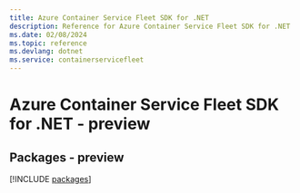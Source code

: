 ```yaml
---
title: Azure Container Service Fleet SDK for .NET
description: Reference for Azure Container Service Fleet SDK for .NET
ms.date: 02/08/2024
ms.topic: reference
ms.devlang: dotnet
ms.service: containerservicefleet
---
```

# Azure Container Service Fleet SDK for .NET - preview
## Packages - preview
[!INCLUDE [packages](container-service-fleet-index.md)]